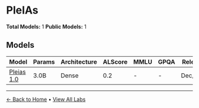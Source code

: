 # PleIAs

**Total Models:** 1
**Public Models:** 1

## Models

| Model | Params | Architecture | ALScore | MMLU | GPQA | Released | Status |
|-------|--------|--------------|---------|------|------|----------|--------|
| [Pleias 1.0](../models/pleias/pleias-10.md) | 3.0B | Dense | 0.2 | - | - | Dec/2024 | 🟢 |

---

[← Back to Home](../README.md) • [View All Labs](../labs/)

